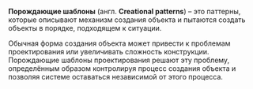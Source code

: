 **Порождающие шаблоны** (англ. **Creational patterns**) – это паттерны, которые описывают механизм
создания объекта и пытаются создать объекты в порядке, подходящем к ситуации.

Обычная форма создания объекта может привести к проблемам проектирования или увеличивать сложность конструкции.
Порождающие шаблоны проектирования решают эту проблему, определённым образом контролируя процесс создания объекта и 
позволяя системе оставаться независимой от этого процесса.
